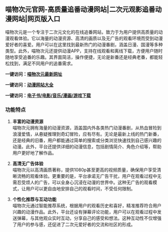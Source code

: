 <h2>喵物次元官网-高质量追番动漫网站|二次元观影追番动漫网站|网页版入口</h2>

喵物次元是一个专注于二次元文化的在线追番网站，致力于为用户提供高质量的动漫观看体验。它以海量的动漫资源、高清的画质以及无广告的观看环境而受到动漫爱好者的喜爱。用户可以在这里找到最新热门的动漫番剧，涵盖日漫、国漫等多种类型。此外，喵物次元还提供动漫APP，支持在线观看和离线下载，方便用户随时随地享受追番的乐趣。其界面简洁，操作便捷，无论是新番还是经典老番，都能轻松找到，满足不同用户的追番需求。

<p><strong>一键访问：</strong><a href="https://www.xxsnav.com/sites/17660.html" target="_blank" ><strong>喵物次元最新网址</strong></a></p>
<p><strong>一键访问：</strong><a href="https://dongmandaohang.sodanav.com" target="_blank" ><strong>动漫网站大全</strong></a></p>
<p><strong>一键访问：</strong><a href="https://wangpanziyuan.pages.dev/" target="_blank" ><strong>电子书/电影/音乐/漫画/游戏下载</strong></a></p>

### 功能特点
1. **丰富的动漫资源**  
   喵物次元拥有海量的动漫资源，涵盖国内外各类热门动漫番剧，从热血冒险到浪漫爱情，从悬疑推理到奇幻冒险，应有尽有。无论是最新上线的热门新番，还是经典的旧番，用户都能通过简单的搜索或分类浏览快速找到自己感兴趣的动漫。此外，平台还提供详细的动漫信息，包括剧情简介、角色介绍等，帮助用户更好地了解作品。

2. **高清无广告体验**  
   喵物次元以高清画质著称，提供1080p甚至更高的视频质量，确保用户享受清晰流畅的观看体验。更重要的是，平台承诺无广告干扰，用户在观看过程中无需忍受烦人的广告，可以全身心沉浸在动漫的世界中。这种无广告的观看模式，让用户可以更自由地安排自己的观看时间，不受任何限制。

3. **个性化推荐与互动功能**  
   喵物次元通过智能推荐系统，根据用户的观看历史和喜好，精准推荐符合用户兴趣的动漫作品。此外，平台还设有弹幕评论功能，用户可以在观看过程中发送弹幕，与其他观众实时互动，分享自己的感受和想法。这种互动性不仅增强了用户的参与感，还促进了二次元爱好者的交流和社区的形成。

